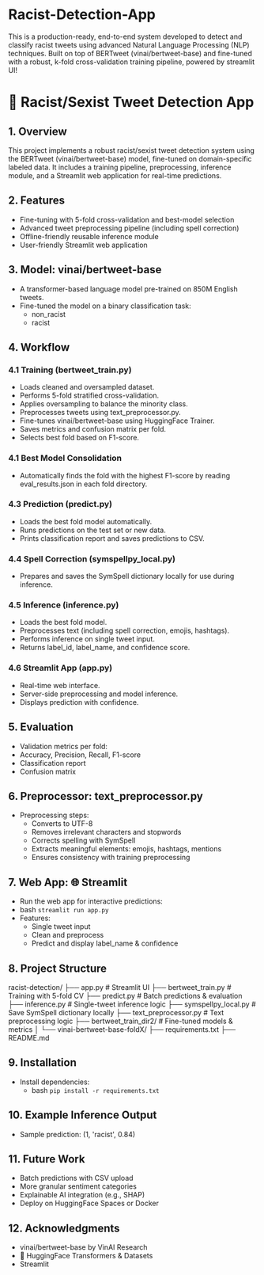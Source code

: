 # Racist-Detection-App
This is a production-ready, end-to-end system developed to detect and classify racist tweets using advanced Natural Language Processing (NLP) techniques. Built on top of BERTweet (vinai/bertweet-base) and fine-tuned with a robust, k-fold cross-validation training pipeline, powered by streamlit UI!

# 📝 Racist/Sexist Tweet Detection App

## 1. Overview
This project implements a robust racist/sexist tweet detection system using the BERTweet (vinai/bertweet-base) model, fine-tuned on domain-specific labeled data.
It includes a training pipeline, preprocessing, inference module, and a Streamlit web application for real-time predictions.

## 2. Features
- Fine-tuning with 5-fold cross-validation and best-model selection
- Advanced tweet preprocessing pipeline (including spell correction)
- Offline-friendly reusable inference module
- User-friendly Streamlit web application

## 3. Model: vinai/bertweet-base
- A transformer-based language model pre-trained on 850M English tweets.
- Fine-tuned the model on a binary classification task:
  - non_racist
  - racist

## 4. Workflow
### 4.1 Training (bertweet_train.py)
- Loads cleaned and oversampled dataset.
- Performs 5-fold stratified cross-validation.
- Applies oversampling to balance the minority class.
- Preprocesses tweets using text_preprocessor.py.
- Fine-tunes vinai/bertweet-base using HuggingFace Trainer.
- Saves metrics and confusion matrix per fold.
- Selects best fold based on F1-score.

### 4.1 Best Model Consolidation
- Automatically finds the fold with the highest F1-score by reading eval_results.json in each fold directory.

### 4.3 Prediction (predict.py)
- Loads the best fold model automatically.
- Runs predictions on the test set or new data.
- Prints classification report and saves predictions to CSV.

### 4.4 Spell Correction (symspellpy_local.py)
- Prepares and saves the SymSpell dictionary locally for use during inference.

### 4.5 Inference (inference.py)
- Loads the best fold model.
- Preprocesses text (including spell correction, emojis, hashtags).
- Performs inference on single tweet input.
- Returns label_id, label_name, and confidence score.

### 4.6 Streamlit App (app.py)
- Real-time web interface.
- Server-side preprocessing and model inference.
- Displays prediction with confidence.

## 5. Evaluation
- Validation metrics per fold:
- Accuracy, Precision, Recall, F1-score
- Classification report
- Confusion matrix

## 6. Preprocessor: text_preprocessor.py
- Preprocessing steps:
  - Converts to UTF-8 
  - Removes irrelevant characters and stopwords 
  - Corrects spelling with SymSpell 
  - Extracts meaningful elements: emojis, hashtags, mentions 
  - Ensures consistency with training preprocessing

## 7. Web App: 🌐 Streamlit
- Run the web app for interactive predictions:
- bash
``
streamlit run app.py
``
- Features:
  - Single tweet input 
  - Clean and preprocess 
  - Predict and display label_name & confidence

## 8. Project Structure

racist-detection/
├── app.py                       # Streamlit UI
├── bertweet_train.py            # Training with 5-fold CV
├── predict.py                   # Batch predictions & evaluation
├── inference.py                 # Single-tweet inference logic
├── symspellpy_local.py          # Save SymSpell dictionary locally
├── text_preprocessor.py         # Text preprocessing logic
├── bertweet_train_dir2/         # Fine-tuned models & metrics
│   └── vinai-bertweet-base-foldX/
├── requirements.txt
├── README.md

## 9. Installation
- Install dependencies:
  - bash
  ``
pip install -r requirements.txt
  ``

## 10. Example Inference Output
- Sample prediction: (1, 'racist', 0.84)

## 11. Future Work
- Batch predictions with CSV upload
- More granular sentiment categories
- Explainable AI integration (e.g., SHAP)
- Deploy on HuggingFace Spaces or Docker

## 12. Acknowledgments
- vinai/bertweet-base by VinAI Research
- 🤗 HuggingFace Transformers & Datasets
- Streamlit
